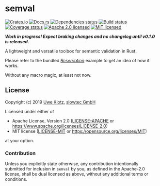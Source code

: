 # semval

[![Crates.io](https://img.shields.io/crates/v/semval.svg)](https://crates.io/crates/semval)
[![Docs.rs](https://docs.rs/semval/badge.svg)](https://docs.rs/semval/)
[![Dependencies status](https://deps.rs/repo/github/slowtec/semval/status.svg)](https://deps.rs/repo/github/slowtec/semval)
[![Build status](https://travis-ci.org/slowtec/semval.svg?branch=master)](https://travis-ci.org/slowtec/semval)
[![Coverage status](https://coveralls.io/repos/github/slowtec/semval/badge.svg?branch=master)](https://coveralls.io/github/slowtec/semval?branch=master)
[![Apache 2.0 licensed](https://img.shields.io/badge/license-Apache%202.0-blue.svg)](./LICENSE-APACHE)
[![MIT licensed](https://img.shields.io/badge/license-MIT-blue.svg)](./LICENSE-MIT)

***Work in progress! Expect braking changes and no changelog until v0.1.0 is released.***

A lightweight and versatile toolbox for semantic validation in Rust.

Please refer to the bundled [*Reservation*](examples/reservation.rs) example to get an idea of how it works.

Without any macro magic, at least not now.

## License

Copyright (c) 2019 [Uwe Klotz](https://github.com/uklotzde), [slowtec GmbH](https://github.com/slowtec)

Licensed under either of

* Apache License, Version 2.0 ([LICENSE-APACHE](LICENSE-APACHE) or
  https://www.apache.org/licenses/LICENSE-2.0)
* MIT license ([LICENSE-MIT](LICENSE-MIT) or
  https://opensource.org/licenses/MIT)

at your option.

### Contribution

Unless you explicitly state otherwise, any contribution intentionally submitted
for inclusion in `semval` by you, as defined in the Apache-2.0 license,
shall be dual licensed as above, without any additional terms or conditions.
